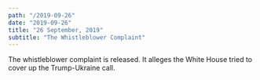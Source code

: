 ```yaml
---
path: "/2019-09-26"
date: "2019-09-26"
title: "26 September, 2019"
subtitle: "The Whistleblower Complaint"
---
```


The whistleblower complaint is released. It alleges the White House tried to cover up the Trump-Ukraine call.